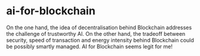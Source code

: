 # ai-for-blockchain
On the one hand, the idea of decentralisation behind Blockchain addresses the challenge of trustworthy AI.  On the other hand, the tradeoff between security, speed of transaction and energy intensity behind Blockchain could be possibly smartly managed. AI for Blockchain seems legit for me!

